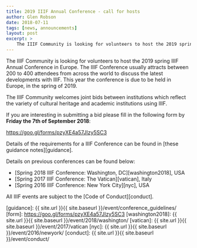 ```yaml
---
title: 2019 IIIF Annual Conference - call for hosts
author: Glen Robson
date: 2018-07-11
tags: [news, announcements]
layout: post
excerpt: >
    The IIIF Community is looking for volunteers to host the 2019 spring IIIF Annual Conference in Europe.
---
```


The IIIF Community is looking for volunteers to host the 2019 spring IIIF Annual Conference in Europe. The IIIF Conference usually attracts between 200 to 400 attendees from across the world to discuss the latest developments with IIIF. This year the conference is due to be held in Europe, in the spring of 2019.

The IIIF Community welcomes joint bids between institutions which reflect the variety of cultural heritage and academic institutions using IIIF.

If you are interesting in submitting a bid please fill in the following form by **Friday the 7th of September 2018**:

https://goo.gl/forms/pzyXE4a57JIzy5SC3

Details of the requirements for a IIIF Conference can be found in [these guidance notes][guidance].

Details on previous conferences can be found below:

* [Spring 2018 IIIF Conference: Washington, DC][washington2018], USA
* [Spring 2017 IIIF Conference: The Vatican][vatican], Italy
* [Spring 2016 IIIF Conference: New York City][nyc], USA

All IIIF events are subject to the [Code of Conduct][conduct].

[guidance]: {{ site.url }}{{ site.baseurl }}/event/conference_guidelines/
[form]: https://goo.gl/forms/pzyXE4a57JIzy5SC3
[washington2018]: {{ site.url }}{{ site.baseurl }}/event/2018/washington/
[vatican]: {{ site.url }}{{ site.baseurl }}/event/2017/vatican
[nyc]: {{ site.url }}{{ site.baseurl }}/event/2016/newyork/
[conduct]: {{ site.url }}{{ site.baseurl }}/event/conduct/
